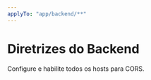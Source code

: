 ```yaml
---
applyTo: "app/backend/**"
---
```

# Diretrizes do Backend

Configure e habilite todos os hosts para CORS.
